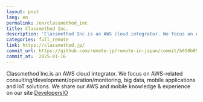 ```yaml
---
layout: post
lang: en
permalink: /en/classmethod_inc
title: Classmethod Inc.
description: 'Classmethod Inc.is an AWS cloud integrator. We focus on AWS-related consulting/development/operation/monitoring, big data, mobile applications and IoT solutions. We share our AWS and mobile knowledge &amp; experience on our site DevelopersIO'
categories: full_remote
link: https://classmethod.jp/
commit_url: https://github.com/remote-jp/remote-in-japan/commit/b650b0994970e1784f9df7f676d17574b0470674
commit_at:  2025-01-16
---
```


<p>Classmethod Inc.is an AWS cloud integrator. We focus on AWS-related consulting/development/operation/monitoring, big data, mobile applications and IoT solutions. We share our AWS and mobile knowledge & experience on our site <a href="https://dev.classmethod.jp/">DevelopersIO</a></p>
